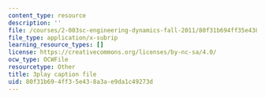 ```yaml
---
content_type: resource
description: ''
file: /courses/2-003sc-engineering-dynamics-fall-2011/80f31b694ff35e438a3ae9da1c49273d_wERH7LtoUuE.vtt
file_type: application/x-subrip
learning_resource_types: []
license: https://creativecommons.org/licenses/by-nc-sa/4.0/
ocw_type: OCWFile
resourcetype: Other
title: 3play caption file
uid: 80f31b69-4ff3-5e43-8a3a-e9da1c49273d
---
```


